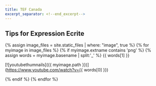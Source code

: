 ```yaml
---
title: TEF Canada
excerpt_separator: <!--end_excerpt-->
---
```


## Tips for Expression Ecrite
<!--end_excerpt-->

{% assign image_files = site.static_files | where: "image", true %}
{% for myimage in image_files %}
  {% if myimage.extname contains 'png' %}
    {% assign words = myimage.basename | split:'_' %} 
    {{ words[1] }} 
    
    
   [![youtubethumnails]({{ myimage.path }})](https://www.youtube.com/watch?v={{ words[0] }}) 
   
   
  {% endif %}
{% endfor %}


